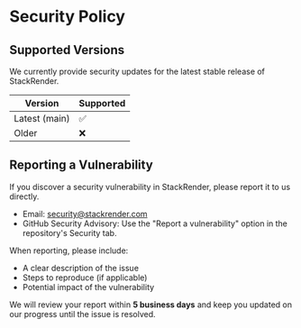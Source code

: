 # Security Policy

## Supported Versions
We currently provide security updates for the latest stable release of StackRender.

| Version       | Supported          |
| ------------- | ------------------ |
| Latest (main) | ✅                 |
| Older         | ❌                 |

## Reporting a Vulnerability
If you discover a security vulnerability in StackRender, please report it to us directly.

- Email: security@stackrender.com  
- GitHub Security Advisory: Use the "Report a vulnerability" option in the repository's Security tab.

When reporting, please include:
- A clear description of the issue
- Steps to reproduce (if applicable)
- Potential impact of the vulnerability

We will review your report within **5 business days** and keep you updated on our progress until the issue is resolved.
